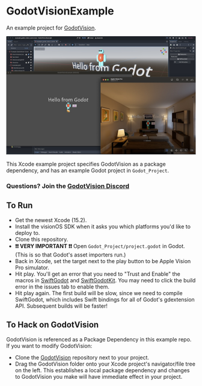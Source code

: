 # GodotVisionExample

An example project for [GodotVision](https://github.com/kevinw/GodotVision).



![Screenshot showing Godot project running in the visionOS Simulator](docs/screenshot1.jpg)

This Xcode example project specifies GodotVision as a package dependency, and has an example Godot project in `Godot_Project`. 


### Questions? Join the [GodotVision Discord](https://discord.gg/XvB4dwGUtF)


## To Run

- Get the newest Xcode (15.2).
- Install the visionOS SDK when it asks you which platforms you'd like to deploy to.
- Clone this repository.
- **❗❗ VERY IMPORTANT ❗❗** Open `Godot_Project/project.godot` in Godot. (This is so that Godot's asset importers run.)
- Back in Xcode, set the target next to the play button to be Apple Vision Pro simulator.
- Hit play. You'll get an error that you need to "Trust and Enable" the macros in [SwiftGodot](https://github.com/migueldeicaza/SwiftGodot) and [SwiftGodotKit](https://github.com/migueldeicaza/SwiftGodotKit). You may need to click the build error in the issues tab to enable them.
- Hit play again. The first build will be slow, since we need to compile SwiftGodot, which includes Swift bindings for all of Godot's gdextension API. Subsequent builds will be faster!

## To Hack on GodotVision

GodotVision is referenced as a Package Dependency in this example repo. If you want to modify GodotVision:

* Clone the [GodotVision](https://github.com/kevinw/GodotVision) repository next to your project.
* Drag the GodotVision folder onto your Xcode project's navigator/file tree on the left. This establishes a local package dependency and changes to GodotVision you make will have immediate effect in your project.
